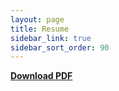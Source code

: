 ```yaml
---
layout: page
title: Resume
sidebar_link: true
sidebar_sort_order: 90
---
```

[<b>Download PDF</b>](https://drive.google.com/file/d/1q7cZd-RPYxypafABTyauOl5-rTqkNM5n/view?usp=sharing)
